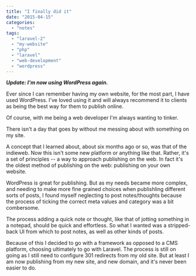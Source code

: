 ```yaml
---
title: "I finally did it"
date: "2015-04-15"
categories: 
  - "notes"
tags: 
  - "laravel-2"
  - "my-website"
  - "php"
  - "laravel"
  - "web-development"
  - "wordpress"
---
```


**_Update: I'm now using WordPress again._**

Ever since I can remember having my own website, for the most part, I have used WordPress. I've loved using it and will always recommend it to clients as being the best way for them to publish online.

Of course, with me being a web developer I'm always wanting to tinker.

There isn't a day that goes by without me messing about with something on my site.

A concept that I learned about, about six months ago or so, was that of the indieweb. Now this isn't some new platform or anything like that. Rather, it's a set of principles -- a way to approach publishing on the web. In fact it's the oldest method of publishing on the web: publishing on your own website.

WordPress is great for publishing. But as my needs became more complex, and needing to make more fine grained choices when publishling different sorts of posts, I found myself neglecting to post notes/thoughts because the process of ticking the correct meta values and category was a bit combersome.

The process adding a quick note or thought, like that of jotting something in a notepad, should be quick and effortless. So what I wanted was a stripped-back UI from which to post notes, as well as other kinds of posts.

Because of this I decided to go with a framework as opposed to a CMS platform, choosing ultimately to go with Laravel. The process is still on going as I still need to configure 301 redirects from my old site. But at least I am now publishing from my new site, and new domain, and it's never been easier to do.
